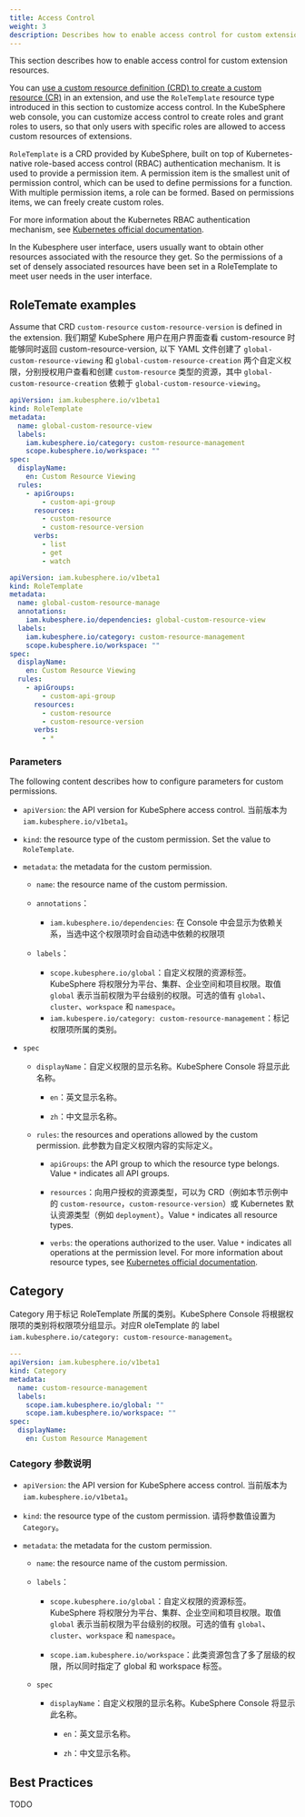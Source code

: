 ```yaml
---
title: Access Control
weight: 3
description: Describes how to enable access control for custom extension resources.
---
```


This section describes how to enable access control for custom extension resources.

You can [use a custom resource definition (CRD) to create a custom resource (CR)](https://kubernetes.io/zh-cn/docs/concepts/extend-kubernetes/api-extension/custom-resources/) in an extension, and use the `RoleTemplate` resource type introduced in this section to customize access control. In the KubeSphere web console, you can customize access control to create roles and grant roles to users, so that only users with specific roles are allowed to access custom resources of extensions.

`RoleTemplate` is a CRD provided by KubeSphere, built on top of Kubernetes-native role-based access control (RBAC) authentication mechanism. It is used to provide a permission item. A permission item is the smallest unit of permission control, which can be used to define permissions for a function. With multiple permission items, a role can be formed. Based on permissions items, we can freely create custom roles.

For more information about the Kubernetes RBAC authentication mechanism, see [Kubernetes official documentation](https://kubernetes.io/zh-cn/docs/reference/access-authn-authz/rbac/#clusterrole-example).

In the Kubesphere user interface, users usually want to obtain other resources associated with the resource they get. So the permissions of a set of densely associated resources have been set in a RoleTemplate to meet user needs in the user interface.

## RoleTemate examples

Assume that CRD `custom-resource` `custom-resource-version` is defined in the extension. 我们期望 KubeSphere 用户在用户界面查看 custom-resource 时能够同时返回 custom-resource-version, 以下 YAML 文件创建了 `global-custom-resource-viewing` 和 `global-custom-resource-creation` 两个自定义权限，分别授权用户查看和创建 `custom-resource` 类型的资源，其中 `global-custom-resource-creation` 依赖于 `global-custom-resource-viewing`。

```yaml
apiVersion: iam.kubesphere.io/v1beta1
kind: RoleTemplate
metadata:
  name: global-custom-resource-view
  labels:
    iam.kubesphere.io/category: custom-resource-management
    scope.kubesphere.io/workspace: ""
spec: 
  displayName: 
    en: Custom Resource Viewing
  rules:
    - apiGroups:
        - custom-api-group
      resources:
        - custom-resource
        - custom-resource-version
      verbs:
        - list
        - get
        - watch
```

```yaml
apiVersion: iam.kubesphere.io/v1beta1
kind: RoleTemplate
metadata:
  name: global-custom-resource-manage
  annotations:
    iam.kubesphere.io/dependencies: global-custom-resource-view
  labels:
    iam.kubesphere.io/category: custom-resource-management
    scope.kubesphere.io/workspace: ""
spec:
  displayName:
    en: Custom Resource Viewing
  rules:
    - apiGroups:
        - custom-api-group
      resources:
        - custom-resource
        - custom-resource-version
      verbs:
        - *
```

### Parameters

The following content describes how to configure parameters for custom permissions.

* `apiVersion`: the API version for KubeSphere access control. 当前版本为 `iam.kubesphere.io/v1beta1`。

* `kind`: the resource type of the custom permission. Set the value to `RoleTemplate`.

* `metadata`: the metadata for the custom permission.

  * `name`: the resource name of the custom permission.
  * `annotations`：

     * `iam.kubesphere.io/dependencies`: 在 Console 中会显示为依赖关系，当选中这个权限项时会自动选中依赖的权限项

  * `labels`：

    * `scope.kubesphere.io/global`：自定义权限的资源标签。KubeSphere 将权限分为平台、集群、企业空间和项目权限。取值 `global` 表示当前权限为平台级别的权限。可选的值有 `global`、`cluster`、`workspace` 和 `namespace`。
    * `iam.kubespere.io/category: custom-resource-management`：标记权限项所属的类别。
* `spec`

  * `displayName`：自定义权限的显示名称。KubeSphere Console 将显示此名称。

    * `en`：英文显示名称。

    * `zh`：中文显示名称。

  * `rules`: the resources and operations allowed by the custom permission. 此参数为自定义权限内容的实际定义。

    * `apiGroups`: the API group to which the resource type belongs. Value `*` indicates all API groups.

    * `resources`：向用户授权的资源类型，可以为 CRD（例如本节示例中的 `custom-resource`，`custom-resource-version`）或 Kubernetes 默认资源类型（例如 `deployment`）。Value `*` indicates all resource types.

    * `verbs`: the operations authorized to the user. Value `*` indicates all operations at the permission level. For more information about resource types, see [Kubernetes official documentation](https://kubernetes.io/docs/reference/access-authn-authz/authorization/).


## Category

Category 用于标记 RoleTemplate 所属的类别。KubeSphere Console 将根据权限项的类别将权限项分组显示。对应R oleTemplate 的 label `iam.kubesphere.io/category: custom-resource-management`。

```yaml
---
apiVersion: iam.kubesphere.io/v1beta1
kind: Category
metadata:
  name: custom-resource-management
  labels:
    scope.iam.kubesphere.io/global: ""
    scope.iam.kubesphere.io/workspace: ""
spec:
  displayName:
    en: Custom Resource Management
```

### Category 参数说明
 * `apiVersion`: the API version for KubeSphere access control. 当前版本为 `iam.kubesphere.io/v1beta1`。

 * `kind`: the resource type of the custom permission. 请将参数值设置为 `Category`。

 * `metadata`: the metadata for the custom permission.

   * `name`: the resource name of the custom permission.

   * `labels`：

     * `scope.kubesphere.io/global`：自定义权限的资源标签。KubeSphere 将权限分为平台、集群、企业空间和项目权限。取值 `global` 表示当前权限为平台级别的权限。可选的值有 `global`、`cluster`、`workspace` 和 `namespace`。

     * `scope.iam.kubesphere.io/workspace`：此类资源包含了多了层级的权限，所以同时指定了 global 和 workspace 标签。

    * `spec`

      * `displayName`：自定义权限的显示名称。KubeSphere Console 将显示此名称。

        * `en`：英文显示名称。

        * `zh`：中文显示名称。


## Best Practices

TODO